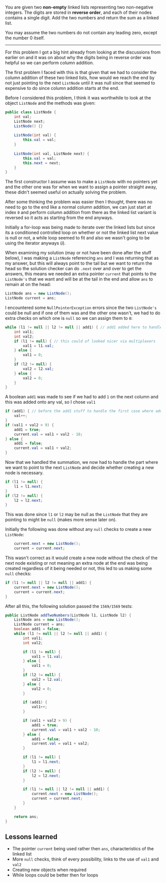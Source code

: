 You are given two **non-empty** linked lists representing two non-negative integers. The digits are stored in **reverse order**, and each of their nodes contains a single digit. Add the two numbers and return the sum as a linked list.

You may assume the two numbers do not contain any leading zero, except the number 0 itself.
***
For this problem I got a big hint already from looking at the discussions from earlier on and it was on about why the digits being in reverse order was helpful so we can perform column addition.

The first problem I faced with this is that given that we had to consider the column addition of these two linked lists, how would we reach the end by not just pointing to the next `ListNode` until it was null since that seemed to expensive to do since column addition starts at the end.

Before I considered this problem, I think it was worthwhile to look at the object `ListNode` and the methods was given:

```java
public class ListNode {
	int val;
	ListNode next;
	ListNode() {}
	
	ListNode(int val) {
		this.val = val;
	}
	
	ListNode(int val, ListNode next) {
		this.val = val;
		this.next = next;
	}
}
```

The first constructor I assume was to make a `ListNode` with no pointers yet and the other one was for when we want to assign a pointer straight away, these didn't seemed useful on actually solving the problem.

After some thinking the problem was easier then I thought, there was no need to go to the end like a normal column addition, we can just start at index `0` and perform column addition from there as the linked list variant is reversed so it acts as starting from the end anyways.

Initially a for-loop was being made to iterate over the linked lists but since its a conditioned controlled loop on whether or not the linked list next value is null or not, a while loop seemed to fit and also we wasn't going to be using the iterator anyways ($i$).

When examining my solution (may or not have been done after the stuff below), I was making a `ListNode` referencing `ans` and I was returning that as my answer, but this will always point to the tail but we want to return the head so the solution checker can do `.next` over and over to get the answers, this means we needed an extra pointer `current` that points to the `ListNode's` that we want and will be at the tail in the end and allow `ans` to remain at on the head:

```java
ListNode ans = new ListNode();
ListNode current = ans;
```

I encountered some `NullPointerException` errors since the two `ListNode's` could be null and if one of them was and the other one wasn't, we had to do extra checks on which one is `null` so we can assign them to `0`:
```java
while (l1 != null || l2 != null || add1) { // add1 added here to handle the case of a new digit from the summuation
	int val1;
	int val2;
	if (l1 != null) { // this could of looked nicer via multiplexers
		val1 = l1.val;
	} else {
		val1 = 0;
	}
	if (l2 != null) {
		val2 = l2.val;
	} else {
		val2 = 0;
	}
}
```

A boolean `add1` was made to see if we had to add `1` on the next column and this was added onto any val, so I chose `val1`
```java
if (add1) { // before the add1 stuff to handle the first case where add1 may be true and adds 1 to val1 (i.e: itself)
	val++;
}
if (val1 + val2 > 9) {
	add1 = true;
	current.val = val1 + val2 - 10;
} else {
	add1 = false;
	current.val = val1 + val2;
}
```

Now that we handled the summation, we now had to handle the part where we want to point to the next `ListNode` and decide whether creating a new node is necessary.

```java
if (l1 != null) {
	l1 = l1.next;
}
if (l2 != null) {
	l2 = l2.next;
}
```

This was done since `l1` or `l2` may be null as the `ListNode` that they are pointing to might be `null` (makes more sense later on).

Initially the following was done without any `null` checks to create a new `ListNode`:

```java
	current.next = new ListNode();
	current = current.next;
```

This wasn't correct as it would create a new node without the check of the next node existing or not meaning an extra node at the end was being created regardless of it being needed or not, this led to us making some `null` checks:

```java
if (l1 != null || l2 != null || add1) {
	current.next = new ListNode();
	current = current.next;
}
```
After all this, the following solution passed the `1569/1569` tests:
```java
public ListNode addTwoNumbers(ListNode l1, ListNode l2) {
	ListNode ans = new ListNode();
	ListNode current = ans;
	boolean add1 = false;
	while (l1 != null || l2 != null || add1) {
		int val1;
		int val2;

		if (l1 != null) {
			val1 = l1.val;
		} else {
			val1 = 0;
		}
		if (l2 != null) {
			val2 = l2.val;
		} else {
			val2 = 0;
		}

		if (add1) {
			val1++;
		}

		if (val1 + val2 > 9) {
			add1 = true;
			current.val = val1 + val2 - 10;
		} else {
			add1 = false;
			current.val = val1 + val2;
		}

		if (l1 != null) {
			l1 = l1.next;
		}
		if (l2 != null) {
			l2 = l2.next;
		}

		if (l1 != null || l2 != null || add1) {
			current.next = new ListNode();
			current = current.next;
		}
	}

	return ans;
}
```

## Lessons learned

- The pointer `current` being used rather then `ans`, characteristics of the linked list
- More `null` checks, think of every possibility, links to the use of `val1` and `val2`
- Creating new objects when required
- While loops could be better then for loops